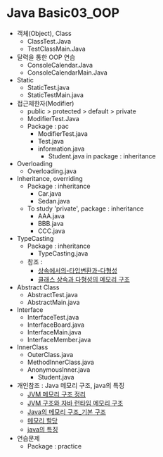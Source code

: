 # Java Basic03_OOP



- 객체(Object), Class
  - ClassTest.Java
  - TestClassMain.Java
- 달력을 통한 OOP 연습
  - ConsoleCalendar.Java
  - ConsoleCalendarMain.Java
- Static
  - StaticTest.java
  - StaticTestMain.java
- 접근제한자(Modifier)
  - public > protected > default > private
  - ModifierTest.Java
  - Package : pac
    - ModifierTest.java
    - Test.java
    - information.java 
      - Student.java in package : inheritance
- Overloading
  - Overloading.java
- Inheritance, overriding
  - Package : inheritance
    - Car.java
    - Sedan.java
  - To study 'private', package : inheritance
    - AAA.java
    - BBB.java
    - CCC.java
- TypeCasting
  - Package : inheritance
    - TypeCasting.java
  - 참조 : 
    - [상속에서의-타입변환과-다형성](https://luvyoon.tistory.com/entry/JAVA-1-%EC%83%81%EC%86%8D%EC%97%90%EC%84%9C%EC%9D%98-%ED%83%80%EC%9E%85%EB%B3%80%ED%99%98%EA%B3%BC-%EB%8B%A4%ED%98%95%EC%84%B1)
    - [클래스 상속과 다형성의 메모리 구조](https://osy0907.tistory.com/m/56)
- Abstract Class
  - AbstractTest.java
  - AbstractMain.java
- Interface
  - InterfaceTest.java
  - InterfaceBoard.java
  - InterfaceMain.java
  - InterfaceMember.java
- InnerClass
  - OuterClass.java
  - MethodInnerClass.java
  - AnonymousInner.java
    - Student.java
- 개인참조 : Java 메모리 구조, java의 특징
  - [JVM 메모리 구조 정리](https://cantcoding.tistory.com/40)
  - [JVM 구조와 자바 런타임 메모리 구조](https://www.notion.so/Markdown-6d4eb5324e6b4dc7942f739709e72840)
  - [Java의 메모리 구조_기본 구조](https://codevang.tistory.com/83?category=827598)
  - [메모리 할당](https://nowonbun.tistory.com/303)
  - [java의 특징](https://osy0907.tistory.com/m/100)
- 연습문제
  - Package : practice